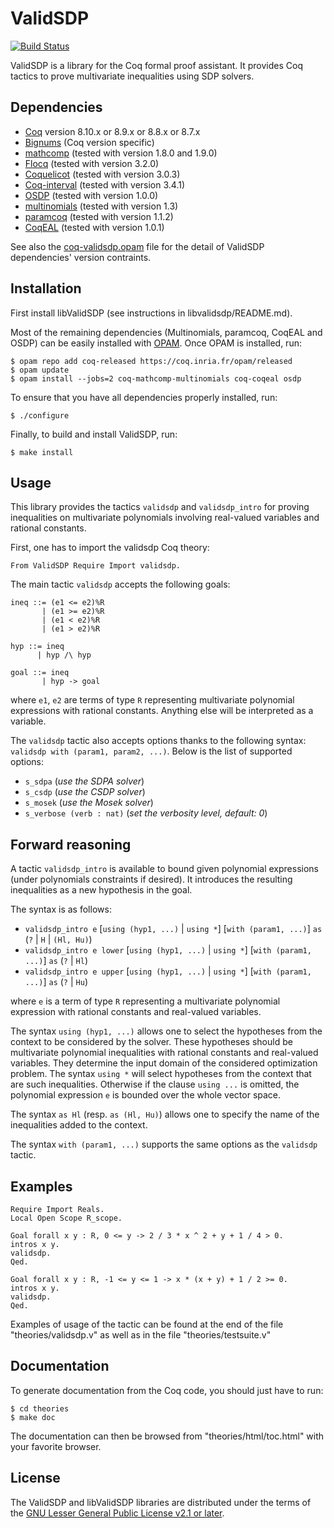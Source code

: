 ValidSDP
========

[![Build Status](https://travis-ci.com/validsdp/validsdp.svg?branch=master)](https://travis-ci.com/validsdp/validsdp)

ValidSDP is a library for the Coq formal proof assistant.  It provides
Coq tactics to prove multivariate inequalities using SDP solvers.

Dependencies
------------

- [Coq](https://coq.inria.fr) version 8.10.x or 8.9.x or 8.8.x or 8.7.x
- [Bignums](https://github.com/coq/bignums) (Coq version specific)
- [mathcomp](https://math-comp.github.io/math-comp/) (tested with version 1.8.0 and 1.9.0)
- [Flocq](http://flocq.gforge.inria.fr/) (tested with version 3.2.0)
- [Coquelicot](http://coquelicot.saclay.inria.fr/) (tested with version 3.0.3)
- [Coq-interval](http://coq-interval.gforge.inria.fr/) (tested with version 3.4.1)
- [OSDP](https://cavale.enseeiht.fr/osdp) (tested with version 1.0.0)
- [multinomials](https://github.com/math-comp/multinomials) (tested with version 1.3)
- [paramcoq](https://github.com/coq-community/paramcoq) (tested with version 1.1.2)
- [CoqEAL](https://github.com/CoqEAL/CoqEAL) (tested with version 1.0.1)

See also the [coq-validsdp.opam](./coq-validsdp.opam) file for the
detail of ValidSDP dependencies' version contraints.

Installation
------------

First install libValidSDP (see instructions in libvalidsdp/README.md).

Most of the remaining dependencies (Multinomials, paramcoq, CoqEAL and OSDP)
can be easily installed with [OPAM](https://opam.ocaml.org/).
Once OPAM is installed, run:

    $ opam repo add coq-released https://coq.inria.fr/opam/released
    $ opam update
    $ opam install --jobs=2 coq-mathcomp-multinomials coq-coqeal osdp

To ensure that you have all dependencies properly installed, run:

    $ ./configure

Finally, to build and install ValidSDP, run:

    $ make install

Usage
-----

This library provides the tactics `validsdp` and `validsdp_intro` for
proving inequalities on multivariate polynomials involving real-valued
variables and rational constants.

First, one has to import the validsdp Coq theory:

    From ValidSDP Require Import validsdp.

The main tactic `validsdp` accepts the following goals:

    ineq ::= (e1 <= e2)%R
           | (e1 >= e2)%R
           | (e1 < e2)%R
           | (e1 > e2)%R
    
    hyp ::= ineq
          | hyp /\ hyp
    
    goal ::= ineq
           | hyp -> goal

where `e1`, `e2` are terms of type `R` representing multivariate
polynomial expressions with rational constants. Anything else will be
interpreted as a variable.

The `validsdp` tactic also accepts options thanks to the following
syntax: `validsdp with (param1, param2, ...)`. Below is the list of
supported options:

- `s_sdpa` (*use the SDPA solver*)
- `s_csdp` (*use the CSDP solver*)
- `s_mosek` (*use the Mosek solver*)
- `s_verbose (verb : nat)` (*set the verbosity level, default: 0*)

Forward reasoning
-----------------

A tactic `validsdp_intro` is available to bound given polynomial
expressions (under polynomials constraints if desired). It introduces
the resulting inequalities as a new hypothesis in the goal.

The syntax is as follows:

- `validsdp_intro e` [`using (hyp1, ...)` | `using *`] [`with (param1, ...)`] `as` (`?` | `H` | `(Hl, Hu)`)
- `validsdp_intro e lower` [`using (hyp1, ...)` | `using *`] [`with (param1, ...)`] `as` (`?` | `Hl`)
- `validsdp_intro e upper` [`using (hyp1, ...)` | `using *`] [`with (param1, ...)`] `as` (`?` | `Hu`)

where `e` is a term of type `R` representing a multivariate polynomial
expression with rational constants and real-valued variables.

The syntax `using (hyp1, ...)` allows one to select the hypotheses
from the context to be considered by the solver. These hypotheses
should be multivariate polynomial inequalities with rational constants
and real-valued variables. They determine the input domain of the
considered optimization problem. The syntax `using *` will select
hypotheses from the context that are such inequalities. Otherwise
if the clause `using ...` is omitted, the polynomial expression `e` is
bounded over the whole vector space.

The syntax `as Hl` (resp. `as (Hl, Hu)`) allows one to specify the
name of the inequalities added to the context. 

The syntax `with (param1, ...)` supports the same options as the
`validsdp` tactic.

Examples
--------

    Require Import Reals.
    Local Open Scope R_scope.
    
    Goal forall x y : R, 0 <= y -> 2 / 3 * x ^ 2 + y + 1 / 4 > 0.
    intros x y.
    validsdp.
    Qed.
    
    Goal forall x y : R, -1 <= y <= 1 -> x * (x + y) + 1 / 2 >= 0.
    intros x y.
    validsdp.
    Qed.


Examples of usage of the tactic can be found at the end of the file
"theories/validsdp.v" as well as in the file "theories/testsuite.v"

Documentation
-------------

To generate documentation from the Coq code, you should just have to
run:

    $ cd theories
    $ make doc

The documentation can then be browsed from "theories/html/toc.html"
with your favorite browser.

License
-------

The ValidSDP and libValidSDP libraries are distributed under the terms
of the [GNU Lesser General Public License v2.1 or later](./LICENSE).
